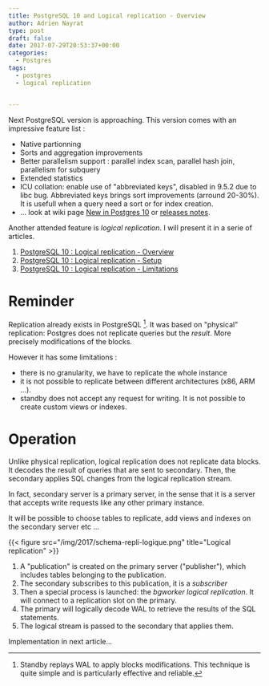 ```yaml
---
title: PostgreSQL 10 and Logical replication - Overview
author: Adrien Nayrat
type: post
draft: false
date: 2017-07-29T20:53:37+00:00
categories:
  - Postgres
tags:
  - postgres
  - logical replication


---
```


Next PostgreSQL version is approaching. This version comes with an impressive feature list :

  * Native partionning
  * Sorts and aggregation improvements
  * Better parallelism support : parallel index scan, parallel hash join, parallelism for subquery
  * Extended statistics
  * ICU collation: enable use of "abbreviated keys", disabled in 9.5.2 due to libc bug. Abbreviated keys brings sort improvements (arround 20-30%). It is usefull when a query need a sort or for index creation.
  * ... look at wiki page [New in Postgres 10](https://wiki.postgresql.org/wiki/New_in_postgres_10) or [releases notes](https://www.postgresql.org/docs/10/static/release-10.html).


Another attended feature is _logical replication_. I will present it in a serie of articles.

<!--more-->

1. [PostgreSQL 10 : Logical replication - Overview][1]
2. [PostgreSQL 10 : Logical replication - Setup][2]
3. [PostgreSQL 10 : Logical replication - Limitations][3]


# Reminder

Replication already exists in PostgreSQL [^5]. It was based on "physical" replication: Postgres does not replicate queries but the *result*. More precisely modifications of the blocks.

[^5]: Standby replays WAL to apply blocks modifications. This technique is quite simple and is particularly effective and reliable.

However it has some limitations :

  * there is no granularity, we have to replicate the whole instance
  * it is not possible to replicate between different architectures (x86, ARM ...).
  * standby does not accept any request for writing. It is not possible to create custom views or indexes.


# Operation

Unlike physical replication, logical replication does not replicate data blocks. It decodes the result of queries that are sent to secondary. Then, the secondary applies SQL changes from the logical replication stream.

In fact, secondary server is a primary server, in the sense that it is a server that accepts write requests like any other primary instance.

It will be possible to choose tables to replicate, add views and indexes on the secondary server etc ...

{{< figure src="/img/2017/schema-repli-logique.png" title="Logical replication" >}}


  1. A "publication" is created on the primary server ("publisher"), which includes tables belonging to the publication.
  2. The secondary subscribes to this publication, it is a *subscriber*
  3. Then a special process is launched: the _bgworker logical replication_. It will connect to a replication slot on the primary.
  4. The primary will logically decode WAL to retrieve the results of the SQL statements.
  5. The logical stream is passed to the secondary that applies them.

Implementation in next article...

[1]: https://blog.anayrat.info/en/2017/07/29/postgresql-10-and-logical-replication-overview/
[2]: https://blog.anayrat.info/en/2017/08/05/postgresql-10-and-logical-replication-setup/
[3]: https://blog.anayrat.info/2017/08/27/postgresql-10-et-la-replication-logique-restrictions/
[4]: http://blog.anayrat.info/wp-content/uploads/2017/07/schema-repli-logique.png
